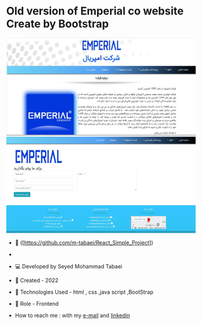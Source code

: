 # Old version of Emperial co website Create by Bootstrap
![Home](https://github.com/m-tabaei/Bootstrap-emperial-website/blob/main/source/EmperialB.JPG?raw=true)
![About](https://github.com/m-tabaei/Bootstrap-emperial-website/blob/main/source/EmperialB1.JPG?raw=true)
- 🔗 ([https://github.com/m-tabaei/React_Simple_Project])
-
- 💻 Developed by Seyed Mohammad Tabaei
- 📆 Created - 2022
- 🔧 Technologies Used - html , css ,java script ,BootStrap
- 🧑‍ Role - Frontend

- How to reach me : with my [e-mail](https://www.m-tabaie@gmail.com) and [linkedin](https://www.linkedin.com/in/mohammad-tabaei/)
